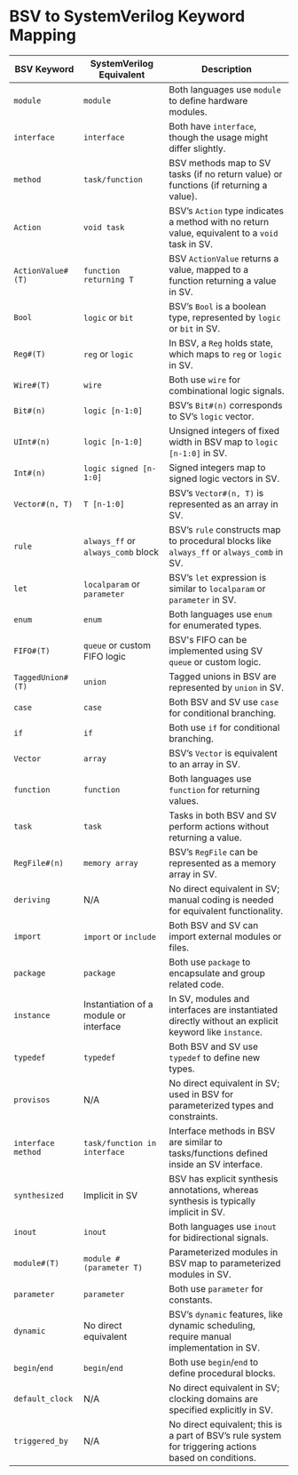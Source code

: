 # BSV to SystemVerilog Keyword Mapping

| **BSV Keyword**             | **SystemVerilog Equivalent**                            | **Description**                                                                 |
|-----------------------------|---------------------------------------------------------|---------------------------------------------------------------------------------|
| `module`                    | `module`                                                | Both languages use `module` to define hardware modules.                         |
| `interface`                 | `interface`                                             | Both have `interface`, though the usage might differ slightly.                  |
| `method`                    | `task/function`                                         | BSV methods map to SV tasks (if no return value) or functions (if returning a value). |
| `Action`                    | `void task`                                             | BSV’s `Action` type indicates a method with no return value, equivalent to a `void` task in SV. |
| `ActionValue#(T)`           | `function returning T`                                  | BSV `ActionValue` returns a value, mapped to a function returning a value in SV. |
| `Bool`                      | `logic` or `bit`                                        | BSV’s `Bool` is a boolean type, represented by `logic` or `bit` in SV.           |
| `Reg#(T)`                   | `reg` or `logic`                                        | In BSV, a `Reg` holds state, which maps to `reg` or `logic` in SV.               |
| `Wire#(T)`                  | `wire`                                                  | Both use `wire` for combinational logic signals.                                 |
| `Bit#(n)`                   | `logic [n-1:0]`                                         | BSV’s `Bit#(n)` corresponds to SV’s `logic` vector.                              |
| `UInt#(n)`                  | `logic [n-1:0]`                                         | Unsigned integers of fixed width in BSV map to `logic [n-1:0]` in SV.            |
| `Int#(n)`                   | `logic signed [n-1:0]`                                  | Signed integers map to signed logic vectors in SV.                               |
| `Vector#(n, T)`             | `T [n-1:0]`                                             | BSV’s `Vector#(n, T)` is represented as an array in SV.                          |
| `rule`                      | `always_ff` or `always_comb` block                      | BSV’s `rule` constructs map to procedural blocks like `always_ff` or `always_comb` in SV. |
| `let`                       | `localparam` or `parameter`                             | BSV’s `let` expression is similar to `localparam` or `parameter` in SV.          |
| `enum`                      | `enum`                                                  | Both languages use `enum` for enumerated types.                                  |
| `FIFO#(T)`                  | `queue` or custom FIFO logic                            | BSV's FIFO can be implemented using SV `queue` or custom logic.                  |
| `TaggedUnion#(T)`           | `union`                                                 | Tagged unions in BSV are represented by `union` in SV.                           |
| `case`                      | `case`                                                  | Both BSV and SV use `case` for conditional branching.                            |
| `if`                        | `if`                                                    | Both use `if` for conditional branching.                                         |
| `Vector`                    | `array`                                                 | BSV’s `Vector` is equivalent to an array in SV.                                  |
| `function`                  | `function`                                              | Both languages use `function` for returning values.                              |
| `task`                      | `task`                                                  | Tasks in both BSV and SV perform actions without returning a value.              |
| `RegFile#(n)`               | `memory array`                                          | BSV’s `RegFile` can be represented as a memory array in SV.                      |
| `deriving`                  | N/A                                                     | No direct equivalent in SV; manual coding is needed for equivalent functionality.|
| `import`                    | `import` or `include`                                   | Both BSV and SV can import external modules or files.                            |
| `package`                   | `package`                                               | Both use `package` to encapsulate and group related code.                        |
| `instance`                  | Instantiation of a module or interface                  | In SV, modules and interfaces are instantiated directly without an explicit keyword like `instance`. |
| `typedef`                   | `typedef`                                               | Both BSV and SV use `typedef` to define new types.                               |
| `provisos`                  | N/A                                                     | No direct equivalent in SV; used in BSV for parameterized types and constraints. |
| `interface method`           | `task/function in interface`                           | Interface methods in BSV are similar to tasks/functions defined inside an SV interface. |
| `synthesized`               | Implicit in SV                                          | BSV has explicit synthesis annotations, whereas synthesis is typically implicit in SV. |
| `inout`                     | `inout`                                                 | Both languages use `inout` for bidirectional signals.                            |
| `module#(T)`                | `module #(parameter T)`                                 | Parameterized modules in BSV map to parameterized modules in SV.                 |
| `parameter`                 | `parameter`                                             | Both use `parameter` for constants.                                              |
| `dynamic`                   | No direct equivalent                                    | BSV’s `dynamic` features, like dynamic scheduling, require manual implementation in SV. |
| `begin`/`end`               | `begin`/`end`                                           | Both use `begin`/`end` to define procedural blocks.                              |
| `default_clock`             | N/A                                                     | No direct equivalent in SV; clocking domains are specified explicitly in SV.     |
| `triggered_by`              | N/A                                                     | No direct equivalent; this is a part of BSV’s rule system for triggering actions based on conditions. |
